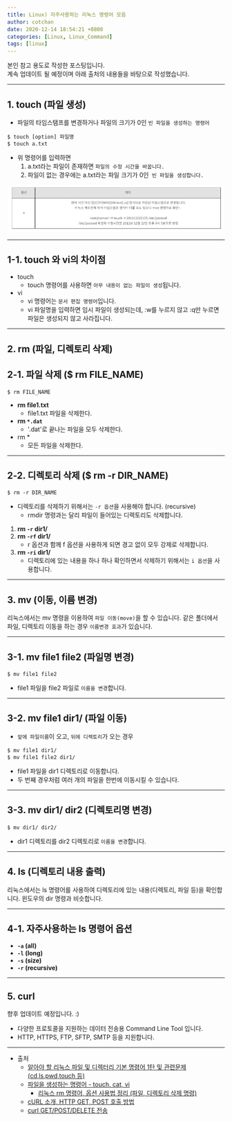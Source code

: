 ```yaml
---
title: Linux) 자주사용하는 리눅스 명령어 모음
author: cotchan 
date: 2020-12-14 18:54:21 +0800 
categories: [Linux, Linux_Command]
tags: [linux]
---
```



본인 참고 용도로 작성한 포스팅입니다.    
계속 업데이트 될 예정이며 아래 출처의 내용들을 바탕으로 작성했습니다.        


---


## 1. touch (파일 생성)

+ 파일의 타임스탬프를 변경하거나 파일의 크기가 0인 `빈 파일을 생성하는 명령어`

```terminal
$ touch [option] 파일명
$ touch a.txt
```

+ 위 명령어를 입력하면
    1. a.txt라는 파일이 존재하면 `파일의 수정 시간을 바꿉니다.`
    2. 파일이 없는 경우에는 a.txt라는 파일 크기가 0인` 빈 파일을 생성합니다.` 

![Desktop View](/assets/img/post/linux/2020-12-14-linux-touch.png)

---

## 1-1. touch 와 vi의 차이점

+ touch
    + touch 명령어를 사용하면 `아무 내용이 없는 파일이 생성`됩니다.
+ vi
    + vi 명령어는 `문서 편집 명령어`입니다. 
    + vi 파일명을 입력하면 임시 파일이 생성되는데, :w를 누르지 않고 :q만 누르면 파일은 생성되지 않고 사라집니다.


---

## 2. rm (파일, 디렉토리 삭제)

## 2-1. 파일 삭제 ($ rm FILE_NAME)

```terminal
$ rm FILE_NAME
```

+ **rm file1.txt**
	+ file1.txt 파일을 삭제한다.
+ **rm `*.dat`**
	+ '.dat'로 끝나는 파일을 모두 삭제한다.
+ rm *
	+ 모든 파일을 삭제한다.

---

## 2-2. 디렉토리 삭제 ($ rm -r DIR_NAME)

```terminal
$ rm -r DIR_NAME
```

+ 디렉토리를 삭제하기 위해서는 `-r 옵션`을 사용해야 합니다. (recursive)
    + rmdir 명령과는 달리 파일이 들어있는 디렉토리도 삭제합니다.

1. **rm `-r` dir1/**
2. **rm `-rf` dir1/**
    + r 옵션과 함께 f 옵션을 사용하게 되면 경고 없이 모두 강제로 삭제합니다.
3. **rm `-ri` dir1/**
    + 디렉토리에 있는 내용을 하나 하나 확인하면서 삭제하기 위해서는 `i 옵션`을 사용합니다.


---

## 3. mv (이동, 이름 변경)

리눅스에서는 mv 명령을 이용하여 `파일 이동(move)`을 할 수 있습니다. 같은 폴더에서 파일, 디렉토리 이동을 하는 경우 `이름변경 효과`가 있습니다.

---

## 3-1. mv file1 file2 (파일명 변경)

```terminal
$ mv file1 file2
```

+ file1 파일을 file2 파일로 `이름을 변경`합니다.

---

## 3-2. mv file1 dir1/ (파일 이동)

+ `앞에 파일이름`이 오고, `뒤에 디렉토리`가 오는 경우

```terminal
$ mv file1 dir1/
$ mv file1 file2 dir1/ 
```

+ file1 파일을 dir1 디렉토리로 이동합니다.
+ 두 번째 경우처럼 여러 개의 파일을 한번에 이동시킬 수 있습니다.


---

## 3-3. mv dir1/ dir2 (디렉토리명 변경)

```terminal
$ mv dir1/ dir2/
```

+ dir1 디렉토리를 dir2 디렉토리로 `이름을 변경`합니다.


---

## 4. ls (디렉토리 내용 출력)

리눅스에서는 ls 명령어를 사용하여 디렉토리에 있는 내용(디렉토리, 파일 등)을 확인합니다. 윈도우의 dir 명령과 비슷합니다.

---

## 4-1. 자주사용하는 ls 명령어 옵션

+ **`-a` (all)**
+ **`-l` (long)**
+ **`-s` (size)**
+ **`-r` (recursive)**


---

## 5. curl

향후 업데이트 예정입니다. :)

+ 다양한 프로토콜을 지원하는 데이터 전송용 Command Line Tool 입니다.
+ HTTP, HTTPS, FTP, SFTP, SMTP 등을 지원합니다.


---
+ 출처
	+ [알아야 할 리눅스 파일 및 디렉터리 기본 명령어 1탄 및 관련문제(cd,ls,pwd,touch 등)](https://jhnyang.tistory.com/13?category=815412)
	+ [파일을 생성하는 명령어 - touch, cat, vi](https://kwmblog.tistory.com/8)
        + [리눅스 rm 명령어, 옵션 사용법 정리 (파일, 디렉토리 삭제 명령)](https://withcoding.com/95)
	+ [cURL 소개, HTTP GET, POST 호출 방법](https://blog.naver.com/PostView.nhn?blogId=wideeyed&logNo=221350638501&proxyReferer=https:%2F%2Fwww.google.com%2F)
	+ [curl GET/POST/DELETE 전송](https://developyo.tistory.com/11)

